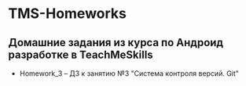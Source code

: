 # TMS-Homeworks
## Домашние задания из курса по Андроид разработке в TeachMeSkills

* Homework_3 &ndash; ДЗ к занятию №3 "Система контроля версий. Git"
